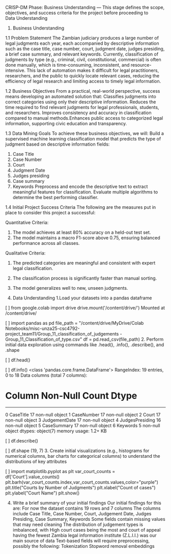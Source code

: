 CRISP-DM Phase: Business Understanding — This stage defines the scope, objectives, and success criteria for the project before proceeding to Data Understanding

1. Business Understanding

  1.1 Problem Statement
   The Zambian judiciary produces a large number of legal judgments each year, each accompanied by
   descriptive information such as the case title, case number, court, judgment date, judges presiding,
   a brief case summary, and relevant keywords. Currently, classification of judgments by type (e.g.,
   criminal, civil, constitutional, commercial) is often done manually, which is time-consuming,
   inconsistent, and resource-intensive. This lack of automation makes it difficult for legal
   practitioners, researchers, and the public to quickly locate relevant cases, reducing the efficiency
   of legal research and limiting access to timely legal information.
   
  1.2 Business Objectives
   From a practical, real-world perspective, success means developing an automated solution that:
   Classifies judgments into correct categories using only their descriptive information. Reduces the
   time required to find relevant judgments for legal professionals, students, and researchers. Improves
   consistency and accuracy in classification compared to manual methods.Enhances public access to
   categorized legal information, supporting civic education and transparency.

  1.3 Data Mining Goals
   To achieve these business objectives, we will:
   Build a supervised machine learning classification model that predicts the type of judgment based on
   descriptive information fields:
   1. Case Title
   2. Case Number
   3. Court
   4. Judgment Date
   5. Judges presiding
   6. Case summary
   7. Keywords
   Preprocess and encode the descriptive text to extract meaningful features for classification.
   Evaluate multiple algorithms to determine the best performing classifier.

  1.4 Initial Project Success Criteria
   The following are the measures put in place to consider this project a successful:
   
   Quantitative Criteria:
   1. The model achieves at least 80% accuracy on a held-out test set.
   2. The model maintains a macro F1-score above 0.75, ensuring balanced performance across all classes.
      
   Qualitative Criteria:
   1. The predicted categories are meaningful and consistent with expert legal classification.
   2. The classification process is significantly faster than manual sorting.
   3. The model generalizes well to new, unseen judgments.

2. Data Understanding
1.Load your datasets into a pandas dataframe

[ ]
from google.colab import drive
drive.mount('/content/drive/')
Mounted at /content/drive/

[ ]
import pandas as pd
file_path = "/content/drive/MyDrive/Colab Notebooks/misc-unza25-csc4792-project_team11/Group_11_classification_of_judgements - Group_11_Classification_of_type.csv"
df = pd.read_csv(file_path)
2. Perform initial data exploration using commands like .head(), .info(), .describe(), and .shape

[ ]
df.head()


[ ]
df.info()
<class 'pandas.core.frame.DataFrame'>
RangeIndex: 19 entries, 0 to 18
Data columns (total 7 columns):
 #   Column           Non-Null Count  Dtype 
---  ------           --------------  ----- 
 0   CaseTitle        17 non-null     object
 1   CaseNumber       17 non-null     object
 2   Court            17 non-null     object
 3   JudgementDate    17 non-null     object
 4   JudgesPresiding  16 non-null     object
 5   CaseSummary      17 non-null     object
 6   Keywords         5 non-null      object
dtypes: object(7)
memory usage: 1.2+ KB

[ ]
df.describe()


[ ]
df.shape
(19, 7)
3. Create initial visualizations (e.g., histograms for numerical columns, bar charts for categorical columns) to understand the distributions of key attributes

[ ]
import matplotlib.pyplot as plt
var_court_counts = df['Court'].value_counts()
plt.barh(var_court_counts.index,var_court_counts.values,color="purple")
plt.title("Courts by Number of Judgments")
plt.xlabel("Count of cases")
plt.ylabel("Court Name")
plt.show()

4. Write a brief summary of your initial findings
Our initial findings for this are:
For now the dataset contains 19 rows and 7 columns
The columns include Case Title, Case Number, Court, Judgement Date, Judges Presiding, Case Summary, Keywords
Some fields contain missing values that may need cleaning
The distribution of judgement types is imbalanced, with High court cases being the most and court of appeal having the fewest
Zambia legal information institute (Z.L.I.I.) was our main source of data
Text-based fields will require preprocessing, possibly the following:
Tokenization
Stopword removal
embeddings
